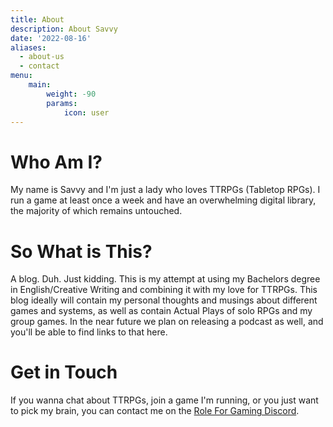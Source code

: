 ```yaml
---
title: About
description: About Savvy
date: '2022-08-16'
aliases:
  - about-us
  - contact
menu:
    main: 
        weight: -90
        params:
            icon: user
---
```


# Who Am I?

My name is Savvy and I'm just a lady who loves TTRPGs (Tabletop RPGs). I run a game at least once a week and have an overwhelming digital library, the majority of which remains untouched.

  

# So What is This?

A blog. Duh. Just kidding. This is my attempt at using my Bachelors degree in English/Creative Writing and combining it with my love for TTRPGs. This blog ideally will contain my personal thoughts and musings about different games and systems, as well as contain Actual Plays of solo RPGs and my group games. In the near future we plan on releasing a podcast as well, and you'll be able to find links to that here.

  

# Get in Touch

If you wanna chat about TTRPGs, join a game I'm running, or you just want to pick my brain, you can contact me on the [Role For Gaming Discord](https://discord.gg/jfJywurUu7).